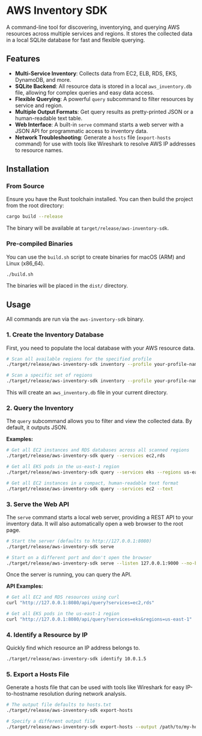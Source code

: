 # AWS Inventory SDK

A command-line tool for discovering, inventorying, and querying AWS resources across multiple services and regions. It stores the collected data in a local SQLite database for fast and flexible querying.

## Features

-   **Multi-Service Inventory**: Collects data from EC2, ELB, RDS, EKS, DynamoDB, and more.
-   **SQLite Backend**: All resource data is stored in a local `aws_inventory.db` file, allowing for complex queries and easy data access.
-   **Flexible Querying**: A powerful `query` subcommand to filter resources by service and region.
-   **Multiple Output Formats**: Get query results as pretty-printed JSON or a human-readable text table.
-   **Web Interface**: A built-in `serve` command starts a web server with a JSON API for programmatic access to inventory data.
-   **Network Troubleshooting**: Generate a `hosts` file (`export-hosts` command) for use with tools like Wireshark to resolve AWS IP addresses to resource names.

## Installation

### From Source

Ensure you have the Rust toolchain installed. You can then build the project from the root directory:

```sh
cargo build --release
```
The binary will be available at `target/release/aws-inventory-sdk`.

### Pre-compiled Binaries

You can use the `build.sh` script to create binaries for macOS (ARM) and Linux (x86_64).

```sh
./build.sh
```
The binaries will be placed in the `dist/` directory.

## Usage

All commands are run via the `aws-inventory-sdk` binary.

### 1. Create the Inventory Database

First, you need to populate the local database with your AWS resource data.

```sh
# Scan all available regions for the specified profile
./target/release/aws-inventory-sdk inventory --profile your-profile-name --regions all

# Scan a specific set of regions
./target/release/aws-inventory-sdk inventory --profile your-profile-name --regions us-east-1,eu-west-1
```

This will create an `aws_inventory.db` file in your current directory.

### 2. Query the Inventory

The `query` subcommand allows you to filter and view the collected data. By default, it outputs JSON.

**Examples:**

```sh
# Get all EC2 instances and RDS databases across all scanned regions
./target/release/aws-inventory-sdk query --services ec2,rds

# Get all EKS pods in the us-east-1 region
./target/release/aws-inventory-sdk query --services eks --regions us-east-1

# Get all EC2 instances in a compact, human-readable text format
./target/release/aws-inventory-sdk query --services ec2 --text
```

### 3. Serve the Web API

The `serve` command starts a local web server, providing a REST API to your inventory data. It will also automatically open a web browser to the root page.

```sh
# Start the server (defaults to http://127.0.0.1:8080)
./target/release/aws-inventory-sdk serve

# Start on a different port and don't open the browser
./target/release/aws-inventory-sdk serve --listen 127.0.0.1:9000 --no-browser
```

Once the server is running, you can query the API.

**API Examples:**

```sh
# Get all EC2 and RDS resources using curl
curl "http://127.0.0.1:8080/api/query?services=ec2,rds"

# Get all EKS pods in the us-east-1 region
curl "http://127.0.0.1:8080/api/query?services=eks&regions=us-east-1"
```

### 4. Identify a Resource by IP

Quickly find which resource an IP address belongs to.

```sh
./target/release/aws-inventory-sdk identify 10.0.1.5
```

### 5. Export a Hosts File

Generate a hosts file that can be used with tools like Wireshark for easy IP-to-hostname resolution during network analysis.

```sh
# The output file defaults to hosts.txt
./target/release/aws-inventory-sdk export-hosts

# Specify a different output file
./target/release/aws-inventory-sdk export-hosts --output /path/to/my-hosts.txt
```

